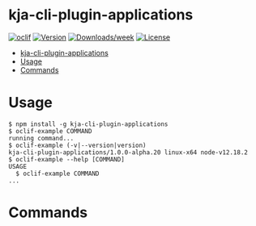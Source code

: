 # kja-cli-plugin-applications

[![oclif](https://img.shields.io/badge/cli-oclif-brightgreen.svg)](https://oclif.io)
[![Version](https://img.shields.io/npm/v/kja-cli-plugin-applications.svg)](https://npmjs.org/applications/kja-cli-plugin-applications)
[![Downloads/week](https://img.shields.io/npm/dw/kja-cli-plugin-applications.svg)](https://npmjs.org/applications/kja-cli-plugin-applications)
[![License](https://img.shields.io/npm/l/kja-cli-plugin-applications.svg)](https://github.com/Vonage/vonage-cli/blob/master/applicationss/applications/applications.json)

<!-- toc -->
* [kja-cli-plugin-applications](#kja-cli-plugin-applications)
* [Usage](#usage)
* [Commands](#commands)
<!-- tocstop -->

# Usage

<!-- usage -->
```sh-session
$ npm install -g kja-cli-plugin-applications
$ oclif-example COMMAND
running command...
$ oclif-example (-v|--version|version)
kja-cli-plugin-applications/1.0.0-alpha.20 linux-x64 node-v12.18.2
$ oclif-example --help [COMMAND]
USAGE
  $ oclif-example COMMAND
...
```
<!-- usagestop -->

# Commands

<!-- commands -->

<!-- commandsstop -->
